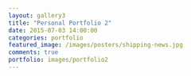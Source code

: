 ```yaml
---
layout: gallery3
title: "Personal Portfolio 2"
date: 2015-07-03 14:00:00
categories: portfolio
featured_image: /images/posters/shipping-news.jpg
comments: true
portfolio: images/portfolio2
---
```


